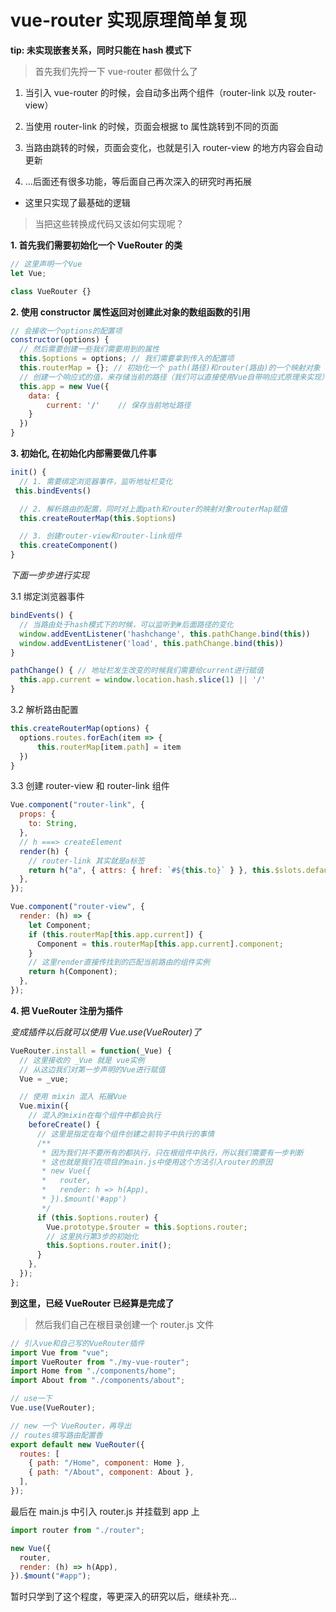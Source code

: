 # vue-router 实现原理简单复现

**tip: 未实现嵌套关系，同时只能在 hash 模式下**

> 首先我们先捋一下 vue-router 都做什么了

1. 当引入 vue-router 的时候，会自动多出两个组件（router-link 以及 router-view）

2. 当使用 router-link 的时候，页面会根据 to 属性跳转到不同的页面

3. 当路由跳转的时候，页面会变化，也就是引入 router-view 的地方内容会自动更新

4. ...后面还有很多功能，等后面自己再次深入的研究时再拓展

- 这里只实现了最基础的逻辑

> 当把这些转换成代码又该如何实现呢？

**1. 首先我们需要初始化一个 VueRouter 的类**

```js
// 这里声明一个Vue
let Vue;

class VueRouter {}
```

**2. 使用 constructor 属性返回对创建此对象的数组函数的引用**

```js
// 会接收一个options的配置项
constructor(options) {
  // 然后需要创建一些我们需要用到的属性
  this.$options = options; // 我们需要拿到传入的配置项
  this.routerMap = {}; // 初始化一个 path(路径)和router(路由)的一个映射对象
  // 创建一个响应式的值，来存储当前的路径（我们可以直接使用Vue自带响应式原理来实现）
  this.app = new Vue({
    data: {
        current: '/'    // 保存当前地址路径
    }
  })
}
```

**3. 初始化, 在初始化内部需要做几件事**

```js
init() {
  // 1. 需要绑定浏览器事件，监听地址栏变化
 this.bindEvents()

  // 2. 解析路由的配置，同时对上面path和router的映射对象routerMap赋值
  this.createRouterMap(this.$options)

  // 3. 创建router-view和router-link组件
  this.createComponent()
}
```

_下面一步步进行实现_

3.1 绑定浏览器事件

```js
bindEvents() {
  // 当路由处于hash模式下的时候，可以监听到#后面路径的变化
  window.addEventListener('hashchange', this.pathChange.bind(this))
  window.addEventListener('load', this.pathChange.bind(this))
}

pathChange() { // 地址栏发生改变的时候我们需要给current进行赋值
  this.app.current = window.location.hash.slice(1) || '/'
}
```

3.2 解析路由配置

```js
this.createRouterMap(options) {
  options.routes.forEach(item => {
      this.routerMap[item.path] = item
  })
}
```

3.3 创建 router-view 和 router-link 组件

```js
Vue.component("router-link", {
  props: {
    to: String,
  },
  // h ===> createElement
  render(h) {
    // router-link 其实就是a标签
    return h("a", { attrs: { href: `#${this.to}` } }, this.$slots.default);
  },
});

Vue.component("router-view", {
  render: (h) => {
    let Component;
    if (this.routerMap[this.app.current]) {
      Component = this.routerMap[this.app.current].component;
    }
    // 这里render直接传找到的匹配当前路由的组件实例
    return h(Component);
  },
});
```

**4. 把 VueRouter 注册为插件**

_变成插件以后就可以使用 Vue.use(VueRouter)了_

```js
VueRouter.install = function(_Vue) {
  // 这里接收的 _Vue 就是 vue实例
  // 从这边我们对第一步声明的Vue进行赋值
  Vue = _vue;

  // 使用 mixin 混入 拓展Vue
  Vue.mixin({
    // 混入的mixin在每个组件中都会执行
    beforeCreate() {
      // 这里是指定在每个组件创建之前钩子中执行的事情
      /**
       * 因为我们并不要所有的都执行，只在根组件中执行，所以我们需要有一步判断
       * 这也就是我们在项目的main.js中使用这个方法引入router的原因
       * new Vue({
       *   router,
       *   render: h => h(App),
       * }).$mount('#app')
       */
      if (this.$options.router) {
        Vue.prototype.$router = this.$options.router;
        // 这里执行第3步的初始化
        this.$options.router.init();
      }
    },
  });
};
```

**到这里，已经 VueRouter 已经算是完成了**

> 然后我们自己在根目录创建一个 router.js 文件

```js
// 引入vue和自己写的VueRouter插件
import Vue from "vue";
import VueRouter from "./my-vue-router";
import Home from "./components/home";
import About from "./components/about";

// use一下
Vue.use(VueRouter);

// new 一个 VueRouter，再导出
// routes填写路由配置香
export default new VueRouter({
  routes: [
    { path: "/Home", component: Home },
    { path: "/About", component: About },
  ],
});
```

最后在 main.js 中引入 router.js 并挂载到 app 上

```js
import router from "./router";

new Vue({
  router,
  render: (h) => h(App),
}).$mount("#app");
```

暂时只学到了这个程度，等更深入的研究以后，继续补充...
